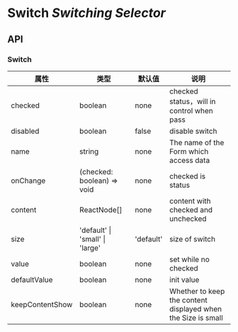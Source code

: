 # Switch *Switching Selector*

<example />

## API

### Switch

| 属性 | 类型 | 默认值 | 说明 |
| --- | --- | --- | --- |
| checked | boolean | none | checked status，will in control when pass |
| disabled | boolean | false | disable switch |
| name | string | none | The name of the Form which access data |
| onChange | (checked: boolean) => void | none | checked is status |
| content | ReactNode[] | none | content with checked and unchecked |
| size | 'default' \| 'small' \| 'large' | 'default' | size of switch |
| value | boolean | none | set while no checked |
| defaultValue | boolean | none | init value |
| keepContentShow | boolean | none | Whether to keep the content displayed when the Size is small |
